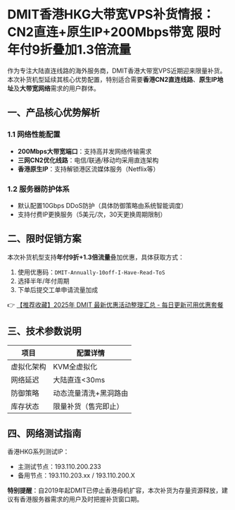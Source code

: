 # DMIT香港HKG大带宽VPS补货情报：CN2直连+原生IP+200Mbps带宽 限时年付9折叠加1.3倍流量

作为专注大陆直连线路的海外服务商，DMIT香港大带宽VPS近期迎来限量补货。本次补货机型延续其核心优势配置，特别适合需要**香港CN2直连线路**、**原生IP地址**及**大带宽网络**需求的用户群体。

## 一、产品核心优势解析

### 1.1 网络性能配置
- **200Mbps大带宽端口**：支持高并发网络传输需求
- **三网CN2优化线路**：电信/联通/移动均采用直连架构
- **香港原生IP**：支持解锁港区流媒体服务（Netflix等）

### 1.2 服务器防护体系
- 默认配置10Gbps DDoS防护（具体防御策略由系统智能调度）
- 支持付费IP更换服务（5美元/次，30天更换周期限制）

## 二、限时促销方案
本次补货机型支持**年付9折+1.3倍流量**叠加优惠，具体获取方式：
1. 使用优惠码：`DMIT-Annually-10off-I-Have-Read-ToS`
2. 选择半年/年付周期
3. 下单后提交工单申请流量加成

👉 [【推荐收藏】2025年 DMIT 最新优惠活动整理汇总 - 每日更新可用优惠套餐](https://bit.ly/dmit_coupon)

## 三、技术参数说明
| 项目        | 配置详情                  |
|-------------|-------------------------|
| 虚拟化架构   | KVM全虚拟化             |
| 网络延迟     | 大陆直连<30ms           |
| 防御策略     | 动态流量清洗+黑洞路由    |
| 库存状态     | 限量补货（售完即止）     |

## 四、网络测试指南
香港HKG系列测试IP：
- 主测试节点：193.110.200.233
- 备用节点：193.110.203.xx / 193.110.200.X

**特别提醒**：自2019年起DMIT已停止香港母机扩容，本次补货为存量资源释放，建议有香港服务器需求的用户及时把握补货窗口期。